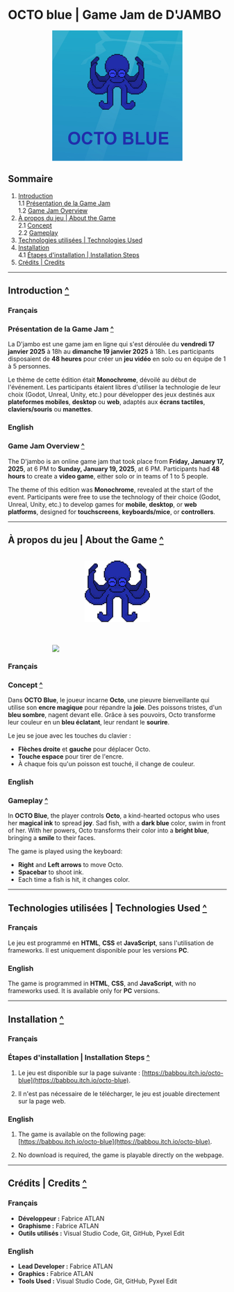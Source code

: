# OCTO blue | Game Jam de D'JAMBO

<img src="./assets/octoblue.png" width="300" style="display: block;padding: 1.125;margin: 0 auto">


## Sommaire

1. [Introduction](#introduction)  
   1.1 [Présentation de la Game Jam](#présentation-de-la-game-jam)  
   1.2 [Game Jam Overview](#game-jam-overview)  
2. [À propos du jeu | About the Game](#à-propos-du-jeu--about-the-game)  
   2.1 [Concept](#concept)  
   2.2 [Gameplay](#gameplay)  
3. [Technologies utilisées | Technologies Used](#technologies-utilisées--technologies-used)  
4. [Installation](#installation)  
   4.1 [Étapes d'installation | Installation Steps](#étapes-dinstallation--installation-steps)  
5. [Crédits | Credits](#crédits--credits) 

---

## Introduction [^](#sommaire)

### Français

### Présentation de la Game Jam [^](#sommaire)


La D'jambo est une game jam en ligne qui s'est déroulée du **vendredi 17 janvier 2025** à 18h au **dimanche 19 janvier 2025** à 18h. Les participants disposaient de **48 heures** pour créer un **jeu vidéo** en solo ou en équipe de 1 à 5 personnes.

Le thème de cette édition était **Monochrome**, dévoilé au début de l'événement. Les participants étaient libres d'utiliser la technologie de leur choix (Godot, Unreal, Unity, etc.) pour développer des jeux destinés aux **plateformes mobiles**, **desktop** ou **web**, adaptés aux **écrans tactiles**, **claviers/souris** ou **manettes**.

### English

### Game Jam Overview [^](#sommaire)

The D'jambo is an online game jam that took place from **Friday, January 17, 2025**, at 6 PM to **Sunday, January 19, 2025**, at 6 PM. Participants had **48 hours** to create a **video game**, either solo or in teams of 1 to 5 people.

The theme of this edition was **Monochrome**, revealed at the start of the event. Participants were free to use the technology of their choice (Godot, Unreal, Unity, etc.) to develop games for **mobile**, **desktop**, or **web platforms**, designed for **touchscreens**, **keyboards/mice**, or **controllers**.

---

## À propos du jeu | About the Game [^](#sommaire)

<div style="text-align: center;">
  <img src="./assets/octo.png" width="150" style="padding: 1.125rem; margin-bottom: 2rem;">
</div>

<img src="./assets/octo-blue.gif" width="300" style="display: block;padding: 1.125;margin: 0 auto">

### Français

### Concept [^](#sommaire)

Dans **OCTO Blue**, le joueur incarne **Octo**, une pieuvre bienveillante qui utilise son **encre magique** pour répandre la **joie**. Des poissons tristes, d'un **bleu sombre**, nagent devant elle. Grâce à ses pouvoirs, Octo transforme leur couleur en un **bleu éclatant**, leur rendant le **sourire**.

Le jeu se joue avec les touches du clavier :

- **Flèches droite** et **gauche** pour déplacer Octo.
- **Touche espace** pour tirer de l'encre.
- À chaque fois qu'un poisson est touché, il change de couleur.

### English

### Gameplay [^](#sommaire)

In **OCTO Blue**, the player controls **Octo**, a kind-hearted octopus who uses her **magical ink** to spread **joy**. Sad fish, with a **dark blue** color, swim in front of her. With her powers, Octo transforms their color into a **bright blue**, bringing a **smile** to their faces.

The game is played using the keyboard:

- **Right** and **Left arrows** to move Octo.
- **Spacebar** to shoot ink.
- Each time a fish is hit, it changes color.

---

## Technologies utilisées | Technologies Used [^](#sommaire)

### Français

Le jeu est programmé en **HTML**, **CSS** et **JavaScript**, sans l'utilisation de frameworks. Il est uniquement disponible pour les versions **PC**.

### English

The game is programmed in **HTML**, **CSS**, and **JavaScript**, with no frameworks used. It is available only for **PC** versions.

---

## Installation [^](#sommaire)

### Français

### Étapes d'installation | Installation Steps [^](#sommaire)

1. Le jeu est disponible sur la page suivante : [https://babbou.itch.io/octo-blue](https://babbou.itch.io/octo-blue).

2. Il n'est pas nécessaire de le télécharger, le jeu est jouable directement sur la page web.

### English

1. The game is available on the following page: [https://babbou.itch.io/octo-blue](https://babbou.itch.io/octo-blue).

2. No download is required, the game is playable directly on the webpage.

---

## Crédits | Credits [^](#sommaire)

### Français

- **Développeur :** Fabrice ATLAN
- **Graphisme :** Fabrice ATLAN
- **Outils utilisés :** Visual Studio Code, Git, GitHub, Pyxel Edit

### English

- **Lead Developer :** Fabrice ATLAN
- **Graphics :** Fabrice ATLAN
- **Tools Used :** Visual Studio Code, Git, GitHub, Pyxel Edit
